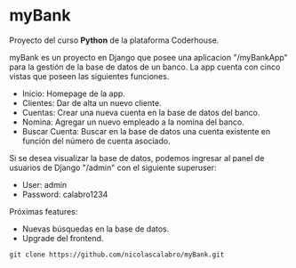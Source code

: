 # myBank
Proyecto del curso **Python** de la plataforma Coderhouse.
<p>
myBank es un proyecto en Django que posee una aplicacion "/myBankApp" para la gestión de la base de datos de un banco.
La app cuenta con cinco vistas que poseen las siguientes funciones.
</p>

- Inicio: Homepage de la app.
- Clientes: Dar de alta un nuevo cliente.
- Cuentas: Crear una nueva cuenta en la base de datos del banco.
- Nomina: Agregar un nuevo empleado a la nomina del banco.
- Buscar Cuenta: Buscar en la base de datos una cuenta existente en función del número de cuenta asociado.

Si se desea visualizar la base de datos, podemos ingresar al panel de usuarios de Django "/admin" con el siguiente superuser:

- User: admin
- Password: calabro1234

Próximas features:
- Nuevas búsquedas en la base de datos.
- Upgrade del frontend.

``
git clone https://github.com/nicolascalabro/myBank.git
``
